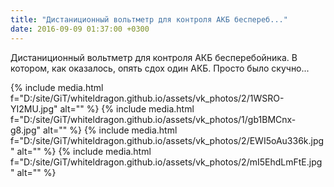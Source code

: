 ```yaml
---
title: "Дистаниционный вольтметр для контроля АКБ беспереб..."
date: 2016-09-09 01:37:00 +0300
---
```


Дистаниционный вольтметр для контроля АКБ бесперебойника. В котором, как оказалось, опять сдох один АКБ. Просто было скучно...


{% include media.html f="D:/site/GiT/whiteldragon.github.io/assets/vk_photos/2/1WSRO-YI2MU.jpg" alt="" %}
{% include media.html f="D:/site/GiT/whiteldragon.github.io/assets/vk_photos/1/gb1BMCnx-g8.jpg" alt="" %}
{% include media.html f="D:/site/GiT/whiteldragon.github.io/assets/vk_photos/2/EWI5oAu336k.jpg" alt="" %}
{% include media.html f="D:/site/GiT/whiteldragon.github.io/assets/vk_photos/2/mI5EhdLmFtE.jpg" alt="" %}
